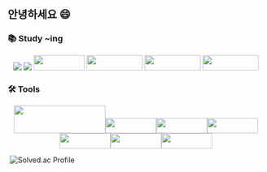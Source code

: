 ## 안녕하세요 😄



### 📚 Study ~ing  

<center>
<img src="https://img.shields.io/badge/python-3776AB?style=for-the-badge&logo=python&logoColor=white">
<img src="https://img.shields.io/badge/html5-E34F26?style=for-the-badge&logo=html5&logoColor=white">
<img src="https://img.shields.io/badge/CSS-1572B6?style=for-the-badge&logo=CSS3&logoColor=white" width="100" height="30"/>
<img src="https://img.shields.io/badge/django-092E20?style=for-the-badge&logo=django&logoColor=white" width="110" height="30"/> 
<img src="https://img.shields.io/badge/mysql-4479A1?style=for-the-badge&logo=mysql&logoColor=white" width="110" height="30"/>
  <img src="https://img.shields.io/badge/tableau-E97627?style=for-the-badge&logo=tableau&logoColor=white" width="110" height="30"/></center>



###  🛠 Tools

<center>
	<img src="https://img.shields.io/badge/visual_studio_code-007ACC?style=for-the-badge&logo=visualstudio&logoColor=white" width="180" height="55"/><img src="https://img.shields.io/badge/Pycharm-000000?style=for-the-badge&logo=pycharm&logoColor=white" width="100" height="30"/><img src="https://img.shields.io/badge/Git-181717?style=for-the-badge&logo=git&logoColor=white" width="100" height="30"/><img src="https://img.shields.io/badge/Github-000000?style=for-the-badge&logo=github&logoColor=white" width="100" height="30"/><img src="https://img.shields.io/badge/GitLab-FC6D26?style=for-the-badge&logo=gitlab&logoColor=white" width="100" height="30"/><img src="https://img.shields.io/badge/Notion-000000?style=for-the-badge&logo=notion&logoColor=white" width="100" height="30"/><img src="https://img.shields.io/badge/Slack-4A154B?style=for-the-badge&logo=slack&logoColor=white" width="100" height="30"/>
</center>


​																							![Solved.ac Profile](http://mazassumnida.wtf/api/v2/generate_badge?boj=kbguain)





